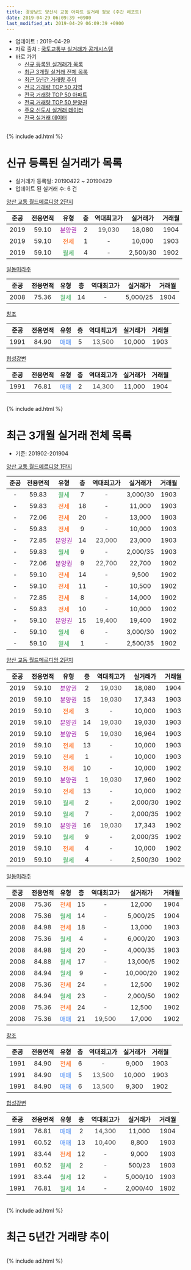 ```yaml
---
title: 경상남도 양산시 교동 아파트 실거래 정보 (주간 레포트)
date: 2019-04-29 06:09:39 +0900
last_modified_at: 2019-04-29 06:09:39 +0900
---
```


* 업데이트 : 2019-04-29
* 자료 출처 : [국토교통부 실거래가 공개시스템](http://rt.molit.go.kr)
* 바로 가기
    * [신규 등록된 실거래가 목록](#신규-등록된-실거래가-목록)
    * [최근 3개월 실거래 전체 목록](#최근-3개월-실거래-전체-목록)
    * [최근 5년간 거래량 추이](#최근-5년간-거래량-추이)
    * [전국 거래량 TOP 50 지역](https://inasie.github.io/apt-trade-info/최근-3개월-전국에서-가장-거래가-많이-발생한-지역)
    * [전국 거래량 TOP 50 아파트](https://inasie.github.io/apt-trade-info/최근-3개월-전국에서-가장-거래가-많이-발생한-아파트)
    * [전국 거래량 TOP 50 분양권](https://inasie.github.io/apt-trade-info/최근-3개월-전국에서-가장-거래가-많이-발생한-분양권)
    * [주요 신도시 실거래 데이터](https://inasie.github.io/apt-trade-info/주요-신도시)
    * [전국 실거래 데이터](https://inasie.github.io/apt-trade-info/전국)
<br>
{% include ad.html %}
<br>

# 신규 등록된 실거래가 목록
* 실거래가 등록일: 20190422 ~ 20190429
* 업데이트 된 실거래 수: 6 건


[양산 교동 월드메르디앙 2단지](https://search.naver.com/search.naver?query=%EA%B2%BD%EC%83%81%EB%82%A8%EB%8F%84+%EC%96%91%EC%82%B0%EC%8B%9C+%EA%B5%90%EB%8F%99+%EC%96%91%EC%82%B0+%EA%B5%90%EB%8F%99+%EC%9B%94%EB%93%9C%EB%A9%94%EB%A5%B4%EB%94%94%EC%95%99+2%EB%8B%A8%EC%A7%80)

|준공|전용면적|유형|층|역대최고가|실거래가|거래월|
|:---:|:---:|:---:|:---:|:---:|:---:|:---:|
|2019|59.10|<span style="color:#9C11A5">분양권</span>|2|<span style="color:#444444">19,030</span>|18,080|1904|
|2019|59.10|<span style="color:#ff5a00">전세</span>|1|<span style="color:#444444">-</span>|10,000|1903|
|2019|59.10|<span style="color:#34a853">월세</span>|4|<span style="color:#444444">-</span>|2,500/30|1902|

[일동미라주](https://search.naver.com/search.naver?query=%EA%B2%BD%EC%83%81%EB%82%A8%EB%8F%84+%EC%96%91%EC%82%B0%EC%8B%9C+%EA%B5%90%EB%8F%99+%EC%9D%BC%EB%8F%99%EB%AF%B8%EB%9D%BC%EC%A3%BC)

|준공|전용면적|유형|층|역대최고가|실거래가|거래월|
|:---:|:---:|:---:|:---:|:---:|:---:|:---:|
|2008|75.36|<span style="color:#34a853">월세</span>|14|<span style="color:#444444">-</span>|5,000/25|1904|

[창조](https://search.naver.com/search.naver?query=%EA%B2%BD%EC%83%81%EB%82%A8%EB%8F%84+%EC%96%91%EC%82%B0%EC%8B%9C+%EA%B5%90%EB%8F%99+%EC%B0%BD%EC%A1%B0)

|준공|전용면적|유형|층|역대최고가|실거래가|거래월|
|:---:|:---:|:---:|:---:|:---:|:---:|:---:|
|1991|84.90|<span style="color:#4285f3">매매</span>|5|<span style="color:#444444">13,500</span>|10,000|1903|

[협성강변](https://search.naver.com/search.naver?query=%EA%B2%BD%EC%83%81%EB%82%A8%EB%8F%84+%EC%96%91%EC%82%B0%EC%8B%9C+%EA%B5%90%EB%8F%99+%ED%98%91%EC%84%B1%EA%B0%95%EB%B3%80)

|준공|전용면적|유형|층|역대최고가|실거래가|거래월|
|:---:|:---:|:---:|:---:|:---:|:---:|:---:|
|1991|76.81|<span style="color:#4285f3">매매</span>|2|<span style="color:#444444">14,300</span>|11,000|1904|


<br>
{% include ad.html %}
<br>

# 최근 3개월 실거래 전체 목록
* 기준: 201902-201904


[양산 교동 월드메르디앙 1단지](https://search.naver.com/search.naver?query=%EA%B2%BD%EC%83%81%EB%82%A8%EB%8F%84+%EC%96%91%EC%82%B0%EC%8B%9C+%EA%B5%90%EB%8F%99+%EC%96%91%EC%82%B0+%EA%B5%90%EB%8F%99+%EC%9B%94%EB%93%9C%EB%A9%94%EB%A5%B4%EB%94%94%EC%95%99+1%EB%8B%A8%EC%A7%80)

|준공|전용면적|유형|층|역대최고가|실거래가|거래월|
|:---:|:---:|:---:|:---:|:---:|:---:|:---:|
|-|59.83|<span style="color:#34a853">월세</span>|7|<span style="color:#444444">-</span>|3,000/30|1903|
|-|59.83|<span style="color:#ff5a00">전세</span>|18|<span style="color:#444444">-</span>|11,000|1903|
|-|72.06|<span style="color:#ff5a00">전세</span>|20|<span style="color:#444444">-</span>|13,000|1903|
|-|59.83|<span style="color:#ff5a00">전세</span>|9|<span style="color:#444444">-</span>|10,000|1903|
|-|72.85|<span style="color:#9C11A5">분양권</span>|14|<span style="color:#444444">23,000</span>|23,000|1903|
|-|59.83|<span style="color:#34a853">월세</span>|9|<span style="color:#444444">-</span>|2,000/35|1903|
|-|72.06|<span style="color:#9C11A5">분양권</span>|9|<span style="color:#444444">22,700</span>|22,700|1902|
|-|59.10|<span style="color:#ff5a00">전세</span>|14|<span style="color:#444444">-</span>|9,500|1902|
|-|59.10|<span style="color:#ff5a00">전세</span>|11|<span style="color:#444444">-</span>|10,500|1902|
|-|72.85|<span style="color:#ff5a00">전세</span>|8|<span style="color:#444444">-</span>|14,000|1902|
|-|59.83|<span style="color:#ff5a00">전세</span>|10|<span style="color:#444444">-</span>|10,000|1902|
|-|59.10|<span style="color:#9C11A5">분양권</span>|15|<span style="color:#444444">19,400</span>|19,400|1902|
|-|59.10|<span style="color:#34a853">월세</span>|6|<span style="color:#444444">-</span>|3,000/30|1902|
|-|59.10|<span style="color:#34a853">월세</span>|1|<span style="color:#444444">-</span>|2,500/35|1902|

[양산 교동 월드메르디앙 2단지](https://search.naver.com/search.naver?query=%EA%B2%BD%EC%83%81%EB%82%A8%EB%8F%84+%EC%96%91%EC%82%B0%EC%8B%9C+%EA%B5%90%EB%8F%99+%EC%96%91%EC%82%B0+%EA%B5%90%EB%8F%99+%EC%9B%94%EB%93%9C%EB%A9%94%EB%A5%B4%EB%94%94%EC%95%99+2%EB%8B%A8%EC%A7%80)

|준공|전용면적|유형|층|역대최고가|실거래가|거래월|
|:---:|:---:|:---:|:---:|:---:|:---:|:---:|
|2019|59.10|<span style="color:#9C11A5">분양권</span>|2|<span style="color:#444444">19,030</span>|18,080|1904|
|2019|59.10|<span style="color:#9C11A5">분양권</span>|15|<span style="color:#444444">19,030</span>|17,343|1903|
|2019|59.10|<span style="color:#ff5a00">전세</span>|3|<span style="color:#444444">-</span>|10,000|1903|
|2019|59.10|<span style="color:#9C11A5">분양권</span>|14|<span style="color:#444444">19,030</span>|19,030|1903|
|2019|59.10|<span style="color:#9C11A5">분양권</span>|5|<span style="color:#444444">19,030</span>|16,964|1903|
|2019|59.10|<span style="color:#ff5a00">전세</span>|13|<span style="color:#444444">-</span>|10,000|1903|
|2019|59.10|<span style="color:#ff5a00">전세</span>|1|<span style="color:#444444">-</span>|10,000|1903|
|2019|59.10|<span style="color:#ff5a00">전세</span>|10|<span style="color:#444444">-</span>|10,000|1902|
|2019|59.10|<span style="color:#9C11A5">분양권</span>|1|<span style="color:#444444">19,030</span>|17,960|1902|
|2019|59.10|<span style="color:#ff5a00">전세</span>|13|<span style="color:#444444">-</span>|10,000|1902|
|2019|59.10|<span style="color:#34a853">월세</span>|2|<span style="color:#444444">-</span>|2,000/30|1902|
|2019|59.10|<span style="color:#34a853">월세</span>|7|<span style="color:#444444">-</span>|2,000/35|1902|
|2019|59.10|<span style="color:#9C11A5">분양권</span>|16|<span style="color:#444444">19,030</span>|17,343|1902|
|2019|59.10|<span style="color:#34a853">월세</span>|9|<span style="color:#444444">-</span>|2,000/35|1902|
|2019|59.10|<span style="color:#ff5a00">전세</span>|4|<span style="color:#444444">-</span>|10,000|1902|
|2019|59.10|<span style="color:#34a853">월세</span>|4|<span style="color:#444444">-</span>|2,500/30|1902|

[일동미라주](https://search.naver.com/search.naver?query=%EA%B2%BD%EC%83%81%EB%82%A8%EB%8F%84+%EC%96%91%EC%82%B0%EC%8B%9C+%EA%B5%90%EB%8F%99+%EC%9D%BC%EB%8F%99%EB%AF%B8%EB%9D%BC%EC%A3%BC)

|준공|전용면적|유형|층|역대최고가|실거래가|거래월|
|:---:|:---:|:---:|:---:|:---:|:---:|:---:|
|2008|75.36|<span style="color:#ff5a00">전세</span>|15|<span style="color:#444444">-</span>|12,000|1904|
|2008|75.36|<span style="color:#34a853">월세</span>|14|<span style="color:#444444">-</span>|5,000/25|1904|
|2008|84.98|<span style="color:#ff5a00">전세</span>|18|<span style="color:#444444">-</span>|13,000|1903|
|2008|75.36|<span style="color:#34a853">월세</span>|4|<span style="color:#444444">-</span>|6,000/20|1903|
|2008|84.98|<span style="color:#34a853">월세</span>|20|<span style="color:#444444">-</span>|4,000/35|1903|
|2008|84.88|<span style="color:#34a853">월세</span>|17|<span style="color:#444444">-</span>|13,000/5|1902|
|2008|84.94|<span style="color:#34a853">월세</span>|9|<span style="color:#444444">-</span>|10,000/20|1902|
|2008|75.36|<span style="color:#ff5a00">전세</span>|24|<span style="color:#444444">-</span>|12,500|1902|
|2008|84.94|<span style="color:#34a853">월세</span>|23|<span style="color:#444444">-</span>|2,000/50|1902|
|2008|75.36|<span style="color:#ff5a00">전세</span>|24|<span style="color:#444444">-</span>|12,500|1902|
|2008|75.36|<span style="color:#4285f3">매매</span>|21|<span style="color:#444444">19,500</span>|17,000|1902|


<script async src="//pagead2.googlesyndication.com/pagead/js/adsbygoogle.js"></script>
<!-- 기본 -->
<ins class="adsbygoogle"
     style="display:block"
     data-ad-client="ca-pub-2446590836940007"
     data-ad-slot="1659523306"
     data-ad-format="auto"
     data-full-width-responsive="true"></ins>
<script>
(adsbygoogle = window.adsbygoogle || []).push({});
</script>


[창조](https://search.naver.com/search.naver?query=%EA%B2%BD%EC%83%81%EB%82%A8%EB%8F%84+%EC%96%91%EC%82%B0%EC%8B%9C+%EA%B5%90%EB%8F%99+%EC%B0%BD%EC%A1%B0)

|준공|전용면적|유형|층|역대최고가|실거래가|거래월|
|:---:|:---:|:---:|:---:|:---:|:---:|:---:|
|1991|84.90|<span style="color:#ff5a00">전세</span>|6|<span style="color:#444444">-</span>|9,000|1903|
|1991|84.90|<span style="color:#4285f3">매매</span>|5|<span style="color:#444444">13,500</span>|10,000|1903|
|1991|84.90|<span style="color:#4285f3">매매</span>|6|<span style="color:#444444">13,500</span>|9,300|1902|

[협성강변](https://search.naver.com/search.naver?query=%EA%B2%BD%EC%83%81%EB%82%A8%EB%8F%84+%EC%96%91%EC%82%B0%EC%8B%9C+%EA%B5%90%EB%8F%99+%ED%98%91%EC%84%B1%EA%B0%95%EB%B3%80)

|준공|전용면적|유형|층|역대최고가|실거래가|거래월|
|:---:|:---:|:---:|:---:|:---:|:---:|:---:|
|1991|76.81|<span style="color:#4285f3">매매</span>|2|<span style="color:#444444">14,300</span>|11,000|1904|
|1991|60.52|<span style="color:#4285f3">매매</span>|13|<span style="color:#444444">10,400</span>|8,800|1903|
|1991|83.44|<span style="color:#ff5a00">전세</span>|12|<span style="color:#444444">-</span>|9,000|1903|
|1991|60.52|<span style="color:#34a853">월세</span>|2|<span style="color:#444444">-</span>|500/23|1903|
|1991|83.44|<span style="color:#34a853">월세</span>|12|<span style="color:#444444">-</span>|5,000/10|1903|
|1991|76.81|<span style="color:#34a853">월세</span>|14|<span style="color:#444444">-</span>|2,000/40|1902|


<br>
{% include ad.html %}
<br>

# 최근 5년간 거래량 추이


<div style="width:100%;">
    <canvas id="deal_progress" height="200"></canvas>
</div>

<script>
new Chart(document.getElementById("deal_progress"), {
    type: 'line',
    data: {
        labels: ['201404','201405','201406','201407','201408','201409','201410','201411','201412','201501','201502','201503','201504','201505','201506','201507','201508','201509','201510','201511','201512','201601','201602','201603','201604','201605','201606','201607','201608','201609','201610','201611','201612','201701','201702','201703','201704','201705','201706','201707','201708','201709','201710','201711','201712','201801','201802','201803','201804','201805','201806','201807','201808','201809','201810','201811','201812','201901','201902','201903','201904'],
        datasets: [{
            label: '매매',
            pointRadius: 1,
            data: [10, 17, 9, 11, 19, 15, 13, 24, 11, 15, 17, 25, 23, 18, 20, 12, 9, 13, 16, 13, 5, 6, 4, 15, 9, 6, 13, 10, 12, 11, 11, 12, 4, 4, 8, 13, 7, 11, 14, 4, 8, 4, 6, 4, 11, 4, 6, 11, 4, 5, 1, 1, 4, 8, 8, 8, 8, 12, 6, 6, 2],
            borderColor: "rgba(255, 201, 14, 1)",
            backgroundColor: "rgba(255, 201, 14, 0.5)",
            fill: false,
            lineTension: 0
        },{
            label: '전월세',
            pointRadius: 1,
            data: [8, 7, 7, 5, 13, 6, 11, 5, 3, 12, 3, 5, 2, 6, 2, 6, 9, 15, 6, 8, 3, 2, 5, 1, 4, 4, 4, 8, 3, 5, 5, 3, 4, 4, 1, 6, 0, 5, 1, 1, 6, 11, 0, 5, 7, 6, 3, 4, 1, 2, 3, 3, 6, 6, 5, 2, 3, 6, 19, 15, 2],
            borderColor: "rgba(0, 141, 185, 1)",
            backgroundColor: "rgba(0, 141, 185, 0.5)",
            fill: false,
            lineTension: 0
        }
        ]
    },
    options: {
        responsive: true,
        title: {
            display: false
        },
        tooltips: {
            mode: 'index',
            intersect: false
        },
        hover: {
            mode: 'nearest',
            intersect: true
        },
        scales: {
            xAxes: [{
                display: true,
                scaleLabel: {
                    display: true,
                    labelString: '년/월'
                }
            }],
            yAxes: [{
                display: true,
                ticks: {
                    suggestedMin: 0,
                },
                scaleLabel: {
                    display: true,
                    labelString: '실거래 수'
                }
            }]
        }
    }
});

</script>


<br>
{% include ad.html %}
<br>

